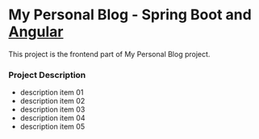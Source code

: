 # My Personal Blog - Spring Boot and <ins>Angular</ins>
This project is the frontend part of My Personal Blog project.
### Project Description
- description item 01
- description item 02
- description item 03
- description item 04
- description item 05

